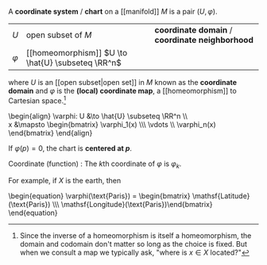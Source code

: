 A **coordinate system** / **chart** on a [[manifold]] $M$ is a pair $(U, \varphi)$.

|   |   |   |
|---|---|----------------------|
|$U$|open subset of $M$ |**coordinate domain** / **coordinate neighborhood**|
|$\varphi$|[[homeomorphism]] $U \to \hat{U} \subseteq \RR^n$|


where $U$ is an [[open subset|open set]] in $M$ known as the **coordinate domain** and $\varphi$ is the **(local) coordinate map**, a [[homeomorphism]] to Cartesian space.[^order]

\begin{align}
\varphi: U &\to \hat{U} \subseteq \RR^n \\\\\
x &\mapsto \begin{bmatrix} \varphi_1(x) \\\\\ \vdots \\\\ \varphi_n(x) \end{bmatrix}
\end{align}

If $\varphi(p)=0$, the chart is **centered at $p$**.

Coordinate (function)
: The $k$th coordinate of $\varphi$ is $\varphi_k$.

For example, if $X$ is the earth, then 

\begin{equation}
\varphi(\text{Paris}) = \begin{bmatrix} \mathsf{Latitude}(\text{Paris}) \\\\\ \mathsf{Longitude}(\text{Paris})\end{bmatrix}
\end{equation}


[^order]: Since the inverse of a homeomorphism is itself a homeomorphism, the domain and codomain don't matter so long as the choice is fixed. But when we consult a map we typically ask, "where is $x\in X$ located?"
